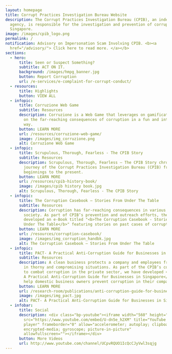 ```yaml
---
layout: homepage
title: Corrupt Practices Investigation Bureau Website
description: The Corrupt Practices Investigation Bureau (CPIB), an independent
  agency, is responsible for the investigation and prevention of corruption in
  Singapore.
image: /images/cpib_logo.png
permalink: /
notification: Advisory on Impersonation Scam Involving CPIB. <b><a
  href="/advisory/"> Click here to read more. </a></b>
sections:
  - hero:
      title: Seen or Suspect Something?
      subtitle: ACT ON IT.
      background: /images/hmpg_banner.jpg
      button: Report Corruption
      url: /e-services/e-complaint-for-corrupt-conduct/
  - resources:
      title: Highlights
      button: VIEW ALL
  - infopic:
      title: Corruzione Web Game
      subtitle: Resources
      description: Corruzione is a Web Game that leverages on gamification to educate
        on the far-reaching consequences of corruption in a fun and interactive
        way.
      button: LEARN MORE
      url: /resources/corruzione-web-game/
      image: /images/img_corruzione.png
      alt: Corruzione Web Game
  - infopic:
      title: Scrupulous, Thorough, Fearless - The CPIB Story
      subtitle: Resources
      description: Scrupulous, Thorough, Fearless — The CPIB Story chronicles the
        journey of the Corrupt Practices Investigation Bureau (CPIB) from its
        beginnings to the present.
      button: LEARN MORE
      url: /resources/cpib-history-book/
      image: /images/cpib history book.jpg
      alt: Scrupulous, Thorough, Fearless - The CPIB Story
  - infopic:
      title: The Corruption Casebook – Stories From Under The Table
      subtitle: Resources
      description: Corruption has far-reaching consequences in various aspects of
        society. As part of CPIB’s prevention and outreach efforts, the CPIB has
        developed an e-Book titled "<b>The Corruption Casebook - Stories From
        Under The Table</b>" featuring stories on past cases of corruption.
      button: LEARN MORE
      url: /resources/corruption-casebook/
      image: /images/img_corruption_handbk.jpg
      alt: The Corruption Casebook – Stories From Under The Table
  - infopic:
      title: PACT- A Practical Anti-Corruption Guide for Businesses in Singapore
      subtitle: Resources
      description: A clean business protects a company and employees from being caught
        in thorny and compromising situations. As part of the CPIB’s commitment
        to combat corruption in the private sector, we have developed <b>PACT -
        A Practical Anti-Corruption Guide for Businesses in Singapore</b> to
        help domestic business owners prevent corruption in their companies.
      button: LEARN MORE
      url: /research-room/publications/anti-corruption-guide-for-businesses/
      image: /images/img_pact.jpg
      alt: PACT- A Practical Anti-Corruption Guide for Businesses in Singapore
  - infobar:
      title: Social
      description: <div class="bp-youtube"><iframe width="560" height="315"
        src="https://www.youtube.com/embed/U-dn5e_h2XM" title="YouTube video
        player" frameborder="0" allow="accelerometer; autoplay; clipboard-write;
        encrypted-media; gyroscope; picture-in-picture"
        allowfullscreen=""></iframe></div>
      button: More Videos
      url: http://www.youtube.com/channel/UCpvRQUO1IcQcCJyVwl3sqjg
---
```

